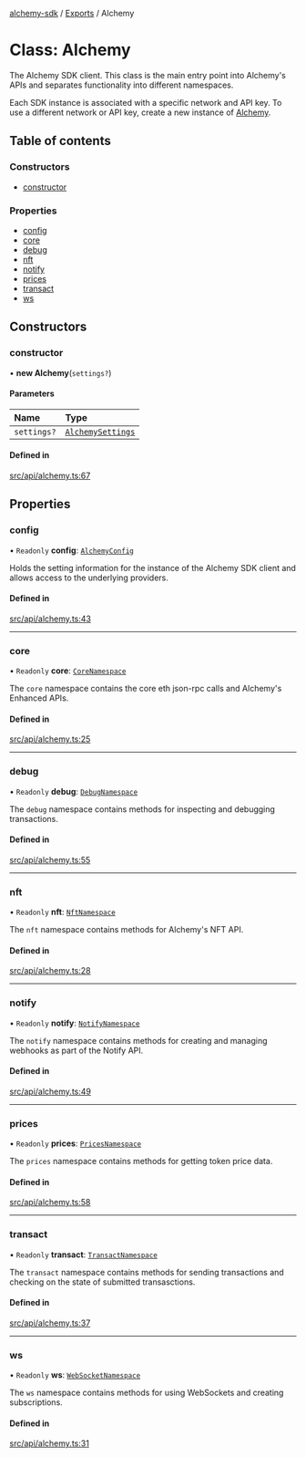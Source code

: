 [alchemy-sdk](../README.md) / [Exports](../modules.md) / Alchemy

# Class: Alchemy

The Alchemy SDK client. This class is the main entry point into Alchemy's
APIs and separates functionality into different namespaces.

Each SDK instance is associated with a specific network and API key. To use a
different network or API key, create a new instance of [Alchemy](Alchemy.md).

## Table of contents

### Constructors

- [constructor](Alchemy.md#constructor)

### Properties

- [config](Alchemy.md#config)
- [core](Alchemy.md#core)
- [debug](Alchemy.md#debug)
- [nft](Alchemy.md#nft)
- [notify](Alchemy.md#notify)
- [prices](Alchemy.md#prices)
- [transact](Alchemy.md#transact)
- [ws](Alchemy.md#ws)

## Constructors

### constructor

• **new Alchemy**(`settings?`)

#### Parameters

| Name | Type |
| :------ | :------ |
| `settings?` | [`AlchemySettings`](../interfaces/AlchemySettings.md) |

#### Defined in

[src/api/alchemy.ts:67](https://github.com/alchemyplatform/alchemy-sdk-js/blob/ae0aa3f0/src/api/alchemy.ts#L67)

## Properties

### config

• `Readonly` **config**: [`AlchemyConfig`](AlchemyConfig.md)

Holds the setting information for the instance of the Alchemy SDK client
and allows access to the underlying providers.

#### Defined in

[src/api/alchemy.ts:43](https://github.com/alchemyplatform/alchemy-sdk-js/blob/ae0aa3f0/src/api/alchemy.ts#L43)

___

### core

• `Readonly` **core**: [`CoreNamespace`](CoreNamespace.md)

The `core` namespace contains the core eth json-rpc calls and Alchemy's
Enhanced APIs.

#### Defined in

[src/api/alchemy.ts:25](https://github.com/alchemyplatform/alchemy-sdk-js/blob/ae0aa3f0/src/api/alchemy.ts#L25)

___

### debug

• `Readonly` **debug**: [`DebugNamespace`](DebugNamespace.md)

The `debug` namespace contains methods for inspecting and debugging
transactions.

#### Defined in

[src/api/alchemy.ts:55](https://github.com/alchemyplatform/alchemy-sdk-js/blob/ae0aa3f0/src/api/alchemy.ts#L55)

___

### nft

• `Readonly` **nft**: [`NftNamespace`](NftNamespace.md)

The `nft` namespace contains methods for Alchemy's NFT API.

#### Defined in

[src/api/alchemy.ts:28](https://github.com/alchemyplatform/alchemy-sdk-js/blob/ae0aa3f0/src/api/alchemy.ts#L28)

___

### notify

• `Readonly` **notify**: [`NotifyNamespace`](NotifyNamespace.md)

The `notify` namespace contains methods for creating and managing webhooks
as part of the Notify API.

#### Defined in

[src/api/alchemy.ts:49](https://github.com/alchemyplatform/alchemy-sdk-js/blob/ae0aa3f0/src/api/alchemy.ts#L49)

___

### prices

• `Readonly` **prices**: [`PricesNamespace`](PricesNamespace.md)

The `prices` namespace contains methods for getting token price data.

#### Defined in

[src/api/alchemy.ts:58](https://github.com/alchemyplatform/alchemy-sdk-js/blob/ae0aa3f0/src/api/alchemy.ts#L58)

___

### transact

• `Readonly` **transact**: [`TransactNamespace`](TransactNamespace.md)

The `transact` namespace contains methods for sending transactions and
checking on the state of submitted transasctions.

#### Defined in

[src/api/alchemy.ts:37](https://github.com/alchemyplatform/alchemy-sdk-js/blob/ae0aa3f0/src/api/alchemy.ts#L37)

___

### ws

• `Readonly` **ws**: [`WebSocketNamespace`](WebSocketNamespace.md)

The `ws` namespace contains methods for using WebSockets and creating subscriptions.

#### Defined in

[src/api/alchemy.ts:31](https://github.com/alchemyplatform/alchemy-sdk-js/blob/ae0aa3f0/src/api/alchemy.ts#L31)
